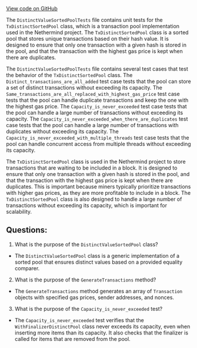 [View code on GitHub](https://github.com/nethermindeth/nethermind/Nethermind.TxPool.Test/Collections/DistinctValueSortedPoolTests.cs)

The `DistinctValueSortedPoolTests` file contains unit tests for the `TxDistinctSortedPool` class, which is a transaction pool implementation used in the Nethermind project. The `TxDistinctSortedPool` class is a sorted pool that stores unique transactions based on their hash value. It is designed to ensure that only one transaction with a given hash is stored in the pool, and that the transaction with the highest gas price is kept when there are duplicates.

The `DistinctValueSortedPoolTests` file contains several test cases that test the behavior of the `TxDistinctSortedPool` class. The `Distinct_transactions_are_all_added` test case tests that the pool can store a set of distinct transactions without exceeding its capacity. The `Same_transactions_are_all_replaced_with_highest_gas_price` test case tests that the pool can handle duplicate transactions and keep the one with the highest gas price. The `Capacity_is_never_exceeded` test case tests that the pool can handle a large number of transactions without exceeding its capacity. The `Capacity_is_never_exceeded_when_there_are_duplicates` test case tests that the pool can handle a large number of transactions with duplicates without exceeding its capacity. The `Capacity_is_never_exceeded_with_multiple_threads` test case tests that the pool can handle concurrent access from multiple threads without exceeding its capacity.

The `TxDistinctSortedPool` class is used in the Nethermind project to store transactions that are waiting to be included in a block. It is designed to ensure that only one transaction with a given hash is stored in the pool, and that the transaction with the highest gas price is kept when there are duplicates. This is important because miners typically prioritize transactions with higher gas prices, as they are more profitable to include in a block. The `TxDistinctSortedPool` class is also designed to handle a large number of transactions without exceeding its capacity, which is important for scalability.
## Questions: 
 1. What is the purpose of the `DistinctValueSortedPool` class?
- The `DistinctValueSortedPool` class is a generic implementation of a sorted pool that ensures distinct values based on a provided equality comparer.

2. What is the purpose of the `GenerateTransactions` method?
- The `GenerateTransactions` method generates an array of `Transaction` objects with specified gas prices, sender addresses, and nonces.

3. What is the purpose of the `Capacity_is_never_exceeded` test?
- The `Capacity_is_never_exceeded` test verifies that the `WithFinalizerDistinctPool` class never exceeds its capacity, even when inserting more items than its capacity. It also checks that the finalizer is called for items that are removed from the pool.